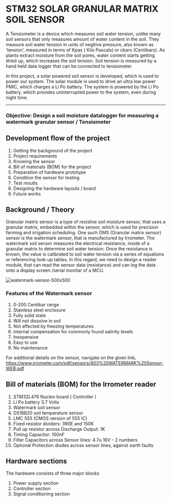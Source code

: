 # STM32 SOLAR GRANULAR MATRIX SOIL SENSOR

A Tensiometer is a device which measures soil water tension, unlike many soil sensors that only measures amount of water content in the soil. They measure soil water tension in units of negitive pressure, also known as 'tension', measured in terms of Kpas ( Kilo Pascals) or cbars (Centibars). As plants extract moisture from the soil pores, water content starts getting dried up, which increases the soil tension. Soil tension is measured by a hand held data logger that can be connected to tensiometer. 

In this project, a solar powered soil sensor is developed, which is used to power our system. The solar module is used to drive an ultra low power PMIC, which charges a Li Po battery. The system is powered by the Li Po battery, which provides uninterrupted power to the system, even during night time.


------------------------------------------------------------------------------------------------------------------------------------------------------------

### Objective: Design a soil moisture datalogger for measuring a watermark granular sensor / Tensiometer

## Development flow of the project
1. Getting the background of the project
2. Project requirements
3. Knowing the sensor
4. Bill of materials (BOM) for the project
5. Preparation of hardware prototype
6. Condition the sensor for testing
7. Test results
8. Designing the hardware layouts / board
9. Future works

## Background / Theory 
Granular matrix sensor is a type of resistive soil moisture sensor, that uses a granular matrix, embedded within the sensor, which is used for precision farming and irrigation scheduling. One such GMS (Granular matrix sensor) sensor is the watermark sensor, that is manufactured by Irrometer. The watermark soil sensor measures the electrical resistance, inside of a granular matrix to determine soil water tension. Once the resistance is known, the value is calibrated to soil water tension via a series of equations or referencing look-up tables. 
In this regard, we need to design a reader module, that can read the sensor data (resistance) and can log the data onto a display screen /serial monitar of a MCU.

![watermark-sensor-500x500](https://user-images.githubusercontent.com/26503600/169804278-26a79443-f2f1-4aa2-b1e7-c592f000f05c.jpg)


### Features of the Watermark sensor

1. 0-200 Centibar range
2. Stainless steel enclosure
3. Fully solid state
4. Will not dissolve in soil
5. Not affected by freezing temperatures
6. Internal compensation for commonly found salinity levels
7. Inexpensive
8. Easy to use
9. No maintenance

For additional details on the sensor, navigate on the given link, https://www.irrometer.com/pdf/sensors/403%20WATERMARK%20Sensor-WEB.pdf

## Bill of materials (BOM) for the Irrometer reader
1. STM32L476 Nucleo board ( Controller )
2. Li Po battery 3.7 Volts
3. Watermark soil sensor
4. DS18B20 soil temperature sensor
5. LMC 555 (CMOS version of 555 IC)
6. Fixed resistor dividers: 390E and 150K
7. Pull up resistor across Discharge Output: 1K
8. Timing Capacitor: 100nF
9. Filter Capacitors across Sensor lines: 4.7u 16V - 2 numbers
10. Optional Protection diodes across sensor lines, against earth faults

## Hardware sections

The hardware consists of three major blocks

1. Power supply section
2. Controller section
3. Signal conditioning section



